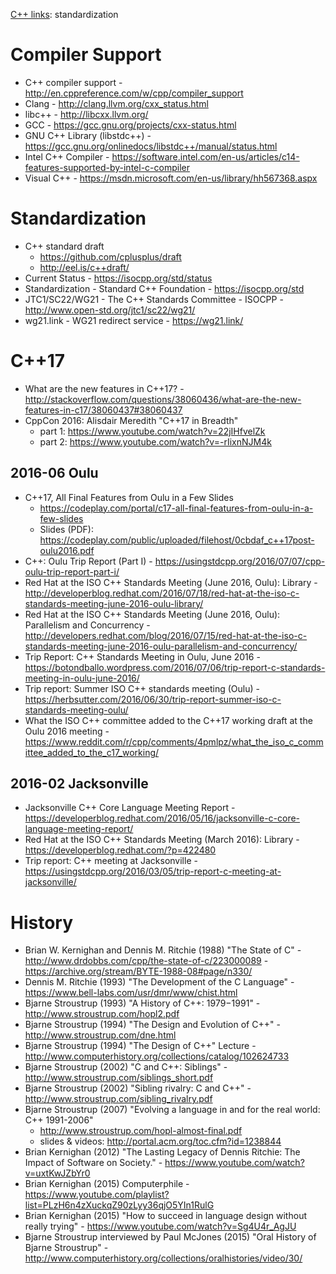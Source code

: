 [C++ links](README.md): standardization

# Compiler Support

* C++ compiler support - http://en.cppreference.com/w/cpp/compiler_support
* Clang - http://clang.llvm.org/cxx_status.html
* libc++ - http://libcxx.llvm.org/
* GCC - https://gcc.gnu.org/projects/cxx-status.html
* GNU C++ Library (libstdc++) - https://gcc.gnu.org/onlinedocs/libstdc++/manual/status.html
* Intel C++ Compiler - https://software.intel.com/en-us/articles/c14-features-supported-by-intel-c-compiler
* Visual C++ - https://msdn.microsoft.com/en-us/library/hh567368.aspx

# Standardization

* C++ standard draft
  - https://github.com/cplusplus/draft  
  - http://eel.is/c++draft/
* Current Status - https://isocpp.org/std/status
* Standardization - Standard C++ Foundation - https://isocpp.org/std
* JTC1/SC22/WG21 - The C++ Standards Committee - ISOCPP - http://www.open-std.org/jtc1/sc22/wg21/
* wg21.link - WG21 redirect service - https://wg21.link/

# C++17

* What are the new features in C++17? - http://stackoverflow.com/questions/38060436/what-are-the-new-features-in-c17/38060437#38060437
* CppCon 2016: Alisdair Meredith "C++17 in Breadth"
  - part 1: https://www.youtube.com/watch?v=22jIHfvelZk
  - part 2: https://www.youtube.com/watch?v=-rIixnNJM4k

## 2016-06 Oulu 

* C++17, All Final Features from Oulu in a Few Slides
  - https://codeplay.com/portal/c17-all-final-features-from-oulu-in-a-few-slides
  - Slides (PDF): https://codeplay.com/public/uploaded/filehost/0cbdaf_c++17post-oulu2016.pdf
* C++: Oulu Trip Report (Part I) - https://usingstdcpp.org/2016/07/07/cpp-oulu-trip-report-part-i/
* Red Hat at the ISO C++ Standards Meeting (June 2016, Oulu): Library - http://developerblog.redhat.com/2016/07/18/red-hat-at-the-iso-c-standards-meeting-june-2016-oulu-library/
* Red Hat at the ISO C++ Standards Meeting (June 2016, Oulu): Parallelism and Concurrency - http://developers.redhat.com/blog/2016/07/15/red-hat-at-the-iso-c-standards-meeting-june-2016-oulu-parallelism-and-concurrency/
* Trip Report: C++ Standards Meeting in Oulu, June 2016 - https://botondballo.wordpress.com/2016/07/06/trip-report-c-standards-meeting-in-oulu-june-2016/
* Trip report: Summer ISO C++ standards meeting (Oulu) - https://herbsutter.com/2016/06/30/trip-report-summer-iso-c-standards-meeting-oulu/
* What the ISO C++ committee added to the C++17 working draft at the Oulu 2016 meeting - https://www.reddit.com/r/cpp/comments/4pmlpz/what_the_iso_c_committee_added_to_the_c17_working/

## 2016-02 Jacksonville

* Jacksonville C++ Core Language Meeting Report - https://developerblog.redhat.com/2016/05/16/jacksonville-c-core-language-meeting-report/
* Red Hat at the ISO C++ Standards Meeting (March 2016): Library - https://developerblog.redhat.com/?p=422480
* Trip report: C++ meeting at Jacksonville - https://usingstdcpp.org/2016/03/05/trip-report-c-meeting-at-jacksonville/

# History

* Brian W. Kernighan and Dennis M. Ritchie (1988) "The State of C" - http://www.drdobbs.com/cpp/the-state-of-c/223000089 - https://archive.org/stream/BYTE-1988-08#page/n330/
* Dennis M. Ritchie (1993) "The Development of the C Language" - https://www.bell-labs.com/usr/dmr/www/chist.html
* Bjarne Stroustrup (1993) "A History of C++: 1979−1991" - http://www.stroustrup.com/hopl2.pdf
* Bjarne Stroustrup (1994) "The Design and Evolution of C++" - http://www.stroustrup.com/dne.html
* Bjarne Stroustrup (1994) "The Design of C++" Lecture - http://www.computerhistory.org/collections/catalog/102624733
* Bjarne Stroustrup (2002) "C and C++: Siblings" - http://www.stroustrup.com/siblings_short.pdf
* Bjarne Stroustrup (2002) "Sibling rivalry: C and C++" - http://www.stroustrup.com/sibling_rivalry.pdf
* Bjarne Stroustrup (2007) "Evolving a language in and for the real world: C++ 1991-2006"
  - http://www.stroustrup.com/hopl-almost-final.pdf
  - slides & videos: http://portal.acm.org/toc.cfm?id=1238844
* Brian Kernighan (2012) "The Lasting Legacy of Dennis Ritchie: The Impact of Software on Society." - https://www.youtube.com/watch?v=uxtKwJZbYr0
* Brian Kernighan (2015) Computerphile - https://www.youtube.com/playlist?list=PLzH6n4zXuckqZ90zLyy36qjO5YIn1RulG
* Brian Kernighan (2015) "How to succeed in language design without really trying" - https://www.youtube.com/watch?v=Sg4U4r_AgJU
* Bjarne Stroustrup interviewed by Paul McJones (2015) "Oral History of Bjarne Stroustrup" - http://www.computerhistory.org/collections/oralhistories/video/30/
